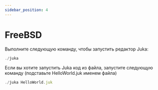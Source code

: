 ```yaml
---
sidebar_position: 4
---
```


# FreeBSD

Выполните следующую команду, чтобы запустить редактор Juka:

```jsx
./juka
```

Если вы хотите запустить Juka код из файла, запустите следующую команду (подставьте HelloWorld.juk именем файла)

```jsx
./juka HelloWorld.juk
```
